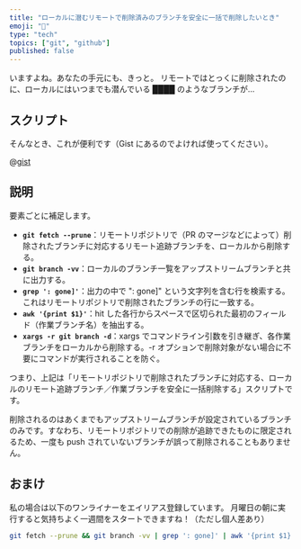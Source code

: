 ```yaml
---
title: "ローカルに潜むリモートで削除済みのブランチを安全に一括で削除したいとき"
emoji: "🧼"
type: "tech"
topics: ["git", "github"]
published: false
---
```


いますよね。あなたの手元にも、きっと。
リモートではとっくに削除されたのに、ローカルにはいつまでも潜んでいる ████ のようなブランチが...

## スクリプト

そんなとき、これが便利です（Gist にあるのでよければ使ってください）。

@[gist](https://gist.github.com/nekonado/5c9c1c3fc16acf96fe7f26c827c7cfc6)

## 説明

要素ごとに補足します。

- **`git fetch --prune`**：リモートリポジトリで（PR のマージなどによって）削除されたブランチに対応するリモート追跡ブランチを、ローカルから削除する。
- **`git branch -vv`**：ローカルのブランチ一覧をアップストリームブランチと共に出力する。
- **`grep ': gone]'`**：出力の中で ": gone]" という文字列を含む行を検索する。これはリモートリポジトリで削除されたブランチの行に一致する。
- **`awk '{print $1}'`**：hit した各行からスペースで区切られた最初のフィールド（作業ブランチ名）を抽出する。
- **`xargs -r git branch -d`**：xargs でコマンドライン引数を引き継ぎ、各作業ブランチをローカルから削除する。-r オプションで削除対象がない場合に不要にコマンドが実行されることを防ぐ。

つまり、上記は「リモートリポジトリで削除されたブランチに対応する、ローカルのリモート追跡ブランチ／作業ブランチを安全に一括削除する」スクリプトです。

削除されるのはあくまでもアップストリームブランチが設定されているブランチのみです。すなわち、リモートリポジトリでの削除が追跡できたものに限定されるため、一度も push されていないブランチが誤って削除されることもありません。

## おまけ

私の場合は以下のワンライナーをエイリアス登録しています。
月曜日の朝に実行すると気持ちよく一週間をスタートできますね！（ただし個人差あり）

```bash
git fetch --prune && git branch -vv | grep ': gone]' | awk '{print $1}' | xargs -r git branch -d
```
